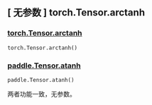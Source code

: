 ## [ 无参数 ] torch.Tensor.arctanh

### [torch.Tensor.arctanh](https://pytorch.org/docs/stable/generated/torch.Tensor.arctanh.html#torch.Tensor.arctanh)

```
torch.Tensor.arctanh()
```

### [paddle.Tensor.atanh]()

```
paddle.Tensor.atanh()
```

两者功能一致，无参数。
